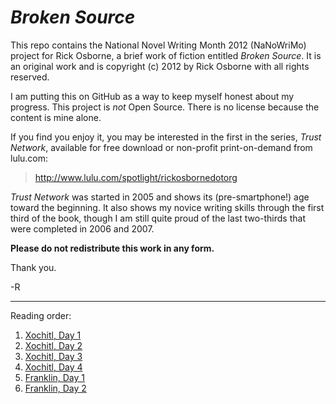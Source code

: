 _Broken Source_
===============

This repo contains the National Novel Writing Month 2012 (NaNoWriMo) project for Rick Osborne, a brief work of fiction entitled _Broken Source_.  It is an original work and is copyright (c) 2012 by Rick Osborne with all rights reserved.

I am putting this on GitHub as a way to keep myself honest about my progress.  This project is _not_ Open Source.  There is no license because the content is mine alone.

If you find you enjoy it, you may be interested in the first in the series, _Trust Network_, available for free download or non-profit print-on-demand from lulu.com:

> http://www.lulu.com/spotlight/rickosbornedotorg

_Trust Network_ was started in 2005 and shows its (pre-smartphone!) age toward the beginning.  It also shows my novice writing skills through the first third of the book, though I am still quite proud of the last two-thirds that were completed in 2006 and 2007.

**Please do not redistribute this work in any form.**

Thank you.

-R

---

Reading order:

 1. [Xochitl, Day 1](https://github.com/rickosborne/brokensource/blob/master/y02d01.md)
 2. [Xochitl, Day 2](https://github.com/rickosborne/brokensource/blob/master/y02d02.md)
 3. [Xochitl, Day 3](https://github.com/rickosborne/brokensource/blob/master/y02d03.md)
 4. [Xochitl, Day 4](https://github.com/rickosborne/brokensource/blob/master/y02d04.md)
 5. [Franklin, Day 1](https://github.com/rickosborne/brokensource/blob/master/f01.md)
 6. [Franklin, Day 2](https://github.com/rickosborne/brokensource/blob/master/f02.md)

